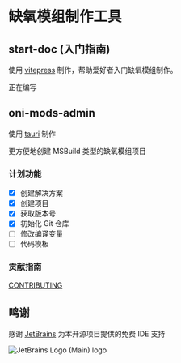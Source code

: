 # 缺氧模组制作工具

## start-doc (入门指南)

使用 [vitepress](https://vitepress.dev) 制作，帮助爱好者入门缺氧模组制作。

正在编写

## oni-mods-admin

使用 [tauri](https://tauri.app) 制作

更方便地创建 MSBuild 类型的缺氧模组项目

### 计划功能
- [x] 创建解决方案
- [x] 创建项目
- [x] 获取版本号
- [x] 初始化 Git 仓库
- [ ] 修改编译变量
- [ ] 代码模板

### 贡献指南
[CONTRIBUTING](./CONTRIBUTING.md)

## 鸣谢

感谢 [JetBrains](https://jb.gg/OpenSourceSupport) 为本开源项目提供的免费 IDE 支持

![JetBrains Logo (Main) logo](https://resources.jetbrains.com/storage/products/company/brand/logos/jb_beam.svg)